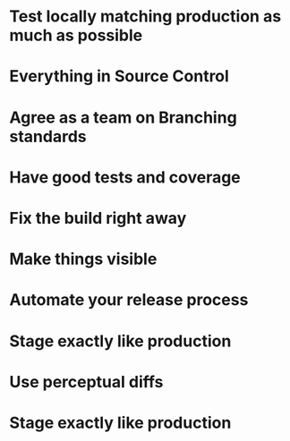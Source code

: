 # Test locally matching production as much as possible
# Everything in Source Control
# Agree as a team on Branching standards
# Have good tests and coverage
# Fix the build right away
# Make things visible
# Automate your release process
# Stage exactly like production
# Use perceptual diffs
# Stage exactly like production

